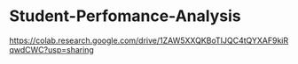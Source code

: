 # Student-Perfomance-Analysis
https://colab.research.google.com/drive/1ZAW5XXQKBoTIJQC4tQYXAF9kiRqwdCWC?usp=sharing
